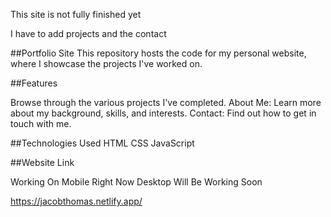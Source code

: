 This site is not fully finished yet

I have to add projects and the contact

##Portfolio Site
This repository hosts the code for my personal website, where I showcase the projects I've worked on.

##Features

Browse through the various projects I've completed.
About Me: Learn more about my background, skills, and interests.
Contact: Find out how to get in touch with me.

##Technologies Used
HTML
CSS
JavaScript

##Website Link

Working On Mobile Right Now Desktop Will Be Working Soon

https://jacobthomas.netlify.app/